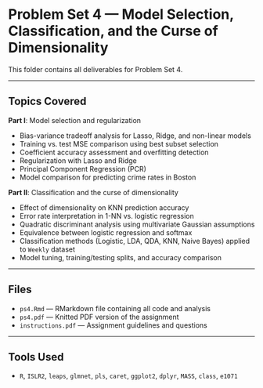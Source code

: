 
# Problem Set 4 — Model Selection, Classification, and the Curse of Dimensionality

This folder contains all deliverables for Problem Set 4.

---

## Topics Covered

**Part I**: Model selection and regularization  
- Bias-variance tradeoff analysis for Lasso, Ridge, and non-linear models  
- Training vs. test MSE comparison using best subset selection  
- Coefficient accuracy assessment and overfitting detection  
- Regularization with Lasso and Ridge  
- Principal Component Regression (PCR)  
- Model comparison for predicting crime rates in Boston

**Part II**: Classification and the curse of dimensionality  
- Effect of dimensionality on KNN prediction accuracy  
- Error rate interpretation in 1-NN vs. logistic regression  
- Quadratic discriminant analysis using multivariate Gaussian assumptions  
- Equivalence between logistic regression and softmax  
- Classification methods (Logistic, LDA, QDA, KNN, Naive Bayes) applied to `Weekly` dataset  
- Model tuning, training/testing splits, and accuracy comparison

---

## Files

- `ps4.Rmd` — RMarkdown file containing all code and analysis  
- `ps4.pdf` — Knitted PDF version of the assignment  
- `instructions.pdf` — Assignment guidelines and questions

---

## Tools Used

- `R`, `ISLR2`, `leaps`, `glmnet`, `pls`, `caret`, `ggplot2`, `dplyr`, `MASS`, `class`, `e1071`
